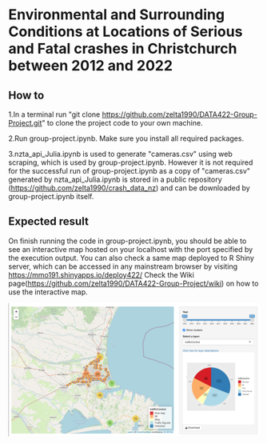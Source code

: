 # Environmental and Surrounding Conditions at Locations of Serious and Fatal crashes in Christchurch between 2012 and 2022

## How to
1.In a terminal run "git clone https://github.com/zelta1990/DATA422-Group-Project.git"
to clone the project code to your own machine. 

2.Run group-project.ipynb. Make sure you install all required packages. 

3.nzta_api_Julia.ipynb is used to generate "cameras.csv" using web scraping, which is used by group-project.ipynb. 
However it is not required for the successful run of group-project.ipynb as a copy of "cameras.csv" generated by nzta_api_Julia.ipynb 
is stored in a public repository (https://github.com/zelta1990/crash_data_nz) and can be downloaded by group-project.ipynb itself.

## Expected result
On finish running the code in group-project.ipynb, you should be able to see an interactive
map hosted on your localhost with the port specified by the execution output. You can also check 
a same map deployed to R Shiny server, which can be accessed in any mainstream browser by visiting
https://mmo191.shinyapps.io/deploy422/ 
Check the Wiki page(https://github.com/zelta1990/DATA422-Group-Project/wiki) on how to use the interactive map.


![alt text](https://github.com/zelta1990/DATA422-Group-Project/blob/main/map_screenshot.png?raw=true)

